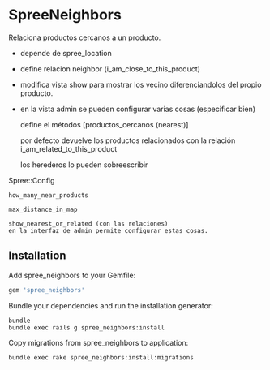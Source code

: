 SpreeNeighbors
==============

Relaciona productos cercanos a un producto.

- depende de spree_location

- define relacion neighbor (i_am_close_to_this_product)

- modifica vista show para mostrar los vecino diferenciandolos del propio producto.

- en la vista admin se pueden configurar varias cosas (especificar bien)

	define el métodos [productos_cercanos (nearest)]

	por defecto devuelve los productos relacionados con la relación i_am_related_to_this_product

	los herederos lo pueden sobreescribir

Spree::Config

	how_many_near_products

	max_distance_in_map

	show_nearest_or_related (con las relaciones)
	en la interfaz de admin permite configurar estas cosas.


Installation
------------

Add spree_neighbors to your Gemfile:

```ruby
gem 'spree_neighbors'
```

Bundle your dependencies and run the installation generator:

```shell
bundle
bundle exec rails g spree_neighbors:install
```

Copy migrations from spree_neighbors to application:

```shell
bundle exec rake spree_neighbors:install:migrations
```

